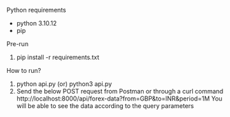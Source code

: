Python requirements
- python 3.10.12
- pip

Pre-run
1) pip install -r requirements.txt

How to run?
1) python api.py (or) python3 api.py
2) Send the below POST request from Postman or through a curl command
http://localhost:8000/api/forex-data?from=GBP&to=INR&period=1M
You will be able to see the data according to the query parameters